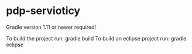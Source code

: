 pdp-servioticy
==============

Gradle version 1.11 or newer required!

To build the project run:
gradle build
To build an eclipse project run:
gradle eclipse
